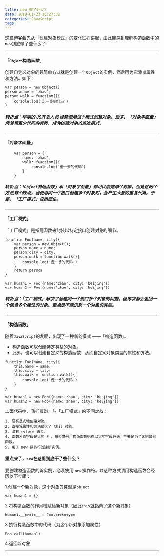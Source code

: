```yaml
---
title: new 做了什么？
date: 2018-01-23 15:27:32
categories: JavaScript
tags:
---
```


这篇博客会先从「创建对象模式」的变化过程讲起，由此能深刻理解构造函数中的`new`到底做了些什么？

---

#### 「`Object`构造函数」

创建自定义对象的最简单方式就是创建一个`Object`的实例，然后再为它添加属性和方法。如下：

	var person = new Object()
	person.name = 'zhao';
	person.walk = function(){
		console.log('走一步的代码')
	} 
##### 转折点：早期的 JS开发人员 经常使用这个模式创建对象。后来，「对象字面量」凭着用更少代码的优势，成为创建对象的首选模式。

---

#### 「对象字面量」

		var person = {
			name: 'zhao',
			walk: function(){
				console.log('走一步的代码')
			}
		}
		
##### 转折点：「`Object`构造函数」和「对象字面量」都可以创建单个对象，但是这两个方法有个缺点，当使用同一个接口创建多个对象时，会产生大量的重复代码。于是，「工厂模式」应运而生。

---

#### 「工厂模式」
「工厂模式」是指用函数来封装以特定接口创建对象的细节。

	function Foo(name, city){
		var person = new Object();
		person.name = name;
		person.city = city;
		person.walk = function walk(){
	    	console.log('走一步的代码')
		}
		return person
	}
	
	var human1 = Foo({name:'zhao', city: 'beijing'})
	var human2 = Foo({name:'zhao', city: 'beijing'})

##### 转折点：「工厂模式」解决了创建同一个接口多个对象的问题，但每次都会返回一个包含多个属性的对象。重点是不能识别一个对象的类型。	

---

#### 「构造函数」
随着`JavaScript`的发展，出现了一种新的模式 ——「构造函数」。

* 构造函数可以创建特定类型的对象。
* 此外，也可以创建自定义的构造函数，从而自定义对象类型的属性和方法。

```
function Foo(name, city){
	this.name = name;
	this.city = city;
	this.walk = function walk(){
    	console.log('走一步的代码')
	}
}
	
var human1 = new Foo({name:'zhao', city: 'beijing'})
var human2 = new Foo({name:'zhao', city: 'beijing'})
```
上面代码中，我们看到，与「工厂模式」的不同之处：

	1. 没有显式地创建对象。
	2. 直接将属性和方法赋给了 this 对象。
	3. 没有 return 语句。
	4. 函数名首字母是大写 F 。按照惯例，构造函数始终以大写字母开头，主要是为了区别其他函数。
	5. 用了 new 操作符创建新实例。

#### 重点来了，`new`在这里到底干了些什么？

要创建构造函数的新实例，必须使用 `new` 操作符。以这种方式调用构造函数会经历以下步骤：

1.创建一个新对象，这个对象的类型是`object`

```
var human1 = {}
```

2.将构造函数的作用域赋给新对象（因此`this`就指向了这个新对象）

```
human1.__proto__ = Foo.prototype
```

3.执行构造函数中的代码（为这个新对象添加属性）

```
Foo.call(human1)
```

4.返回新对象

---









